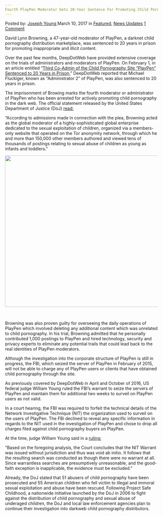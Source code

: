 ```yaml
---
Fourth PlayPen Moderator Gets 20-Year Sentence For Promoting Child Porn
---
```

<article class="post-listing post-18532 post type-post status-publish format-standard has-post-thumbnail hentry 

<div class="post-inner">
<span>Posted by: <a href="https://www.deepdotweb.com/author/josephyoung/" title="">Joseph Young </a></span>
<span>March 10, 2017</span>
<span>in <a href="https://www.deepdotweb.com/category/deepdot-news/" rel="category tag">Featured</a>, <a href="https://www.deepdotweb.com/category/news-updates/" rel="category tag">News Updates</a></span>
<span><a href="https://www.deepdotweb.com/2017/03/10/fourth-playpen-moderator-gets-20-year-sentence-for/#comments">1 Comment</a></span>


<p>David Lynn Browning, a 47-year-old moderator of PlayPen, a darknet child pornography distribution marketplace, was sentenced to 20 years in prison for promoting inappropriate and illicit content.</p>
<p>Over the past few months, DeepDotWeb have provided extensive coverage on the trials of administrators and moderators of PlayPen. On February 1, in an article entitled “<a href="https://www.deepdotweb.com/2017/02/01/third-co-admin-child-pornography-site-playpen-sentenced-20-years-prison/">Third Co-Admin of the Child Pornography Site “PlayPen” Sentenced to 20 Years in Prison</a>,” DeepDotWeb reported that Michael Fluckiger, known as “Administrator 2” of PlayPen, was also sentenced to 20 years in prison.</p>
<p>The imprisonment of Browing marks the fourth moderator or administrator of PlayPen who has been arrested for actively promoting child pornography in the dark web. The official statement released by the United States Department of Justice (DoJ) <a href="https://www.justice.gov/opa/pr/kentucky-man-sentenced-prison-engaging-child-exploitation-enterprise">read:</a></p>
<p>“According to admissions made in connection with the plea, Browning acted as the global moderator of a highly-sophisticated global enterprise dedicated to the sexual exploitation of children, organized via a members-only website that operated on the Tor anonymity network, through which he and more than 150,000 other members authored and viewed tens of thousands of postings relating to sexual abuse of children as young as infants and toddlers.”</p>
<p><img class="wp-image-18566 aligncenter" src="/imgs/2017/03/word-image-35.png" width="887" height="499" srcset="/imgs/2017/03/word-image-35.png 2048w, /imgs/2017/03/word-image-35-300x169.png 300w, /imgs/2017/03/word-image-35-1024x576.png 1024w" sizes="(max-width: 887px) 100vw, 887px" /></p>
<p>&nbsp;</p>
<p>Browning was also proven guilty for overseeing the daily operations of PlayPen which involved deleting any additional content which was unrelated to child pornography. In his trial, Browning admitted that he personally contributed 1,000 postings to PlayPen and hired technology, security and privacy experts to eliminate any potential trails that could lead back to the real identities of PlayPen moderators.</p>
<p>Although the investigation into the corporate structure of PlayPen is still in progress, the FBI, which seized the server of PlayPen in February of 2015, will not be able to charge any of PlayPen users or clients that have obtained child pornography through the site.</p>
<p>As previously covered by DeepDotWeb in April and October of 2016, US federal judge William Young ruled the FBI’s warrant to seize the servers of PlayPen and maintain them for additional two weeks to surveil on PlayPen users as not valid.</p>
<p>In a court hearing, the FBI was required to forfeit the technical details of the Network Investigative Technique (NIT) the organization used to surveil on the users of PlayPen. The FBi declined to reveal any specific information in regards to the NIT used in the investigation of PlayPen and chose to drop all charges filed against child pornography buyers on PlayPen.</p>
<p>At the time, judge William Young said in a <a href="https://regmedia.co.uk/2016/04/20/nitcasemotiontosuppress.pdf">ruling:</a></p>
<p>“Based on the foregoing analysis, the Court concludes that the NIT Warrant was issued without jurisdiction and thus was void ab initio. It follows that the resulting search was conducted as though there were no warrant at all. Since warrantless searches are presumptively unreasonable, and the good-faith exception is inapplicable, the evidence must be excluded.”</p>
<p>Already, the DoJ stated that 51 abusers of child pornography have been prosecuted and 55 American children who fell victim to illegal and immoral sexual exploitation and abuse have been rescued. Following Project Safe Childhood, a nationwide initiative launched by the DoJ in 2006 to fight against the distribution of child pornography and sexual abuse of underaged children, the DoJ and local law enforcement agencies plan to continue their investigation into darkweb child pornography distributors.</p>
</div>
<span style="display:none" class="updated">2017-03-10</span>
<div style="display:none" class="vcard author" itemprop="author" itemscope itemtype="http://schema.org/Person"><strong class="fn" itemprop="name"><a href="https://www.deepdotweb.com/author/josephyoung/" title="Posts by Joseph Young" rel="author">Joseph Young</a></strong></div>
</div>
</article>

